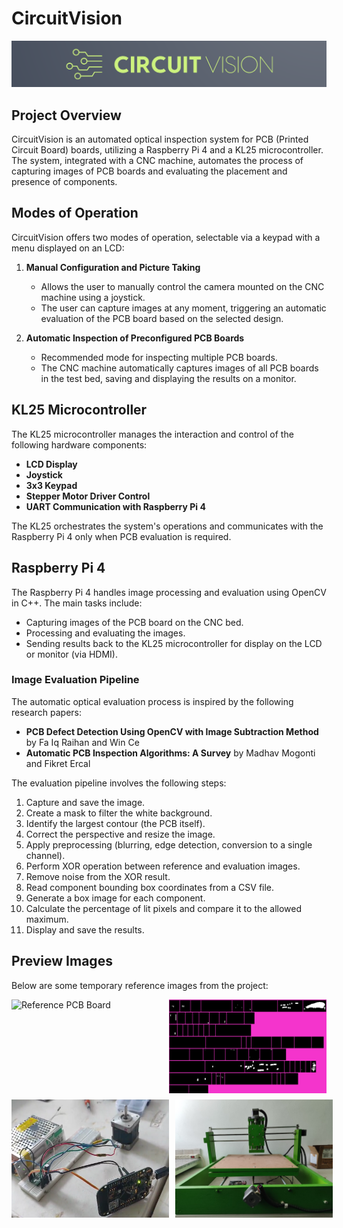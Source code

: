 # CircuitVision
![Image](./imgs/circuitVision_logo_thin.png)

## Project Overview

CircuitVision is an automated optical inspection system for PCB (Printed Circuit Board) boards, utilizing a Raspberry Pi 4 and a KL25 microcontroller. The system, integrated with a CNC machine, automates the process of capturing images of PCB boards and evaluating the placement and presence of components.

## Modes of Operation

CircuitVision offers two modes of operation, selectable via a keypad with a menu displayed on an LCD:

1. **Manual Configuration and Picture Taking**  
   - Allows the user to manually control the camera mounted on the CNC machine using a joystick.
   - The user can capture images at any moment, triggering an automatic evaluation of the PCB board based on the selected design.

2. **Automatic Inspection of Preconfigured PCB Boards**  
   - Recommended mode for inspecting multiple PCB boards.
   - The CNC machine automatically captures images of all PCB boards in the test bed, saving and displaying the results on a monitor.


## KL25 Microcontroller

The KL25 microcontroller manages the interaction and control of the following hardware components:

- **LCD Display**
- **Joystick**
- **3x3 Keypad**
- **Stepper Motor Driver Control**
- **UART Communication with Raspberry Pi 4**

The KL25 orchestrates the system's operations and communicates with the Raspberry Pi 4 only when PCB evaluation is required.


## Raspberry Pi 4

The Raspberry Pi 4 handles image processing and evaluation using OpenCV in C++. The main tasks include:

- Capturing images of the PCB board on the CNC bed.
- Processing and evaluating the images.
- Sending results back to the KL25 microcontroller for display on the LCD or monitor (via HDMI).


### Image Evaluation Pipeline

The automatic optical evaluation process is inspired by the following research papers:

- **PCB Defect Detection Using OpenCV with Image Subtraction Method** by Fa Iq Raihan and Win Ce
- **Automatic PCB Inspection Algorithms: A Survey** by Madhav Mogonti and Fikret Ercal

The evaluation pipeline involves the following steps:

1. Capture and save the image.
2. Create a mask to filter the white background.
3. Identify the largest contour (the PCB itself).
4. Correct the perspective and resize the image.
5. Apply preprocessing (blurring, edge detection, conversion to a single channel).
6. Perform XOR operation between reference and evaluation images.
7. Remove noise from the XOR result.
8. Read component bounding box coordinates from a CSV file.
9. Generate a box image for each component.
10. Calculate the percentage of lit pixels and compare it to the allowed maximum.
11. Display and save the results.


## Preview Images

Below are some temporary reference images from the project:

<div style="display:flex">
  <img src="./imgs/ref_PCB_board.png" alt="Reference PCB Board" style="width:50%; margin-right: 10px;">
  <img src="./imgs/eval_results.png" alt="Evaluation Results" style="width:50%;">
</div>

<div style="display:flex; margin-top: 10px;">
  <img src="./imgs/stepper_motors.png" alt="Stepper Motors" style="width:50%; margin-right: 10px;">
  <img src="./imgs/CNC_machine.png" alt="CNC Machine" style="width:50%;">
</div>
